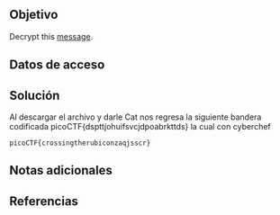 ## Objetivo

Decrypt this [message](https://jupiter.challenges.picoctf.org/static/6385b895dcb30c74dbd1f0ea271e3563/ciphertext).
## Datos de acceso
## Solución

Al descargar el archivo y darle Cat nos regresa la siguiente bandera codificada picoCTF{dspttjohuifsvcjdpoabrkttds} la cual con cyberchef 

```
picoCTF{crossingtherubiconzaqjsscr}
```
## Notas adicionales

## Referencias

